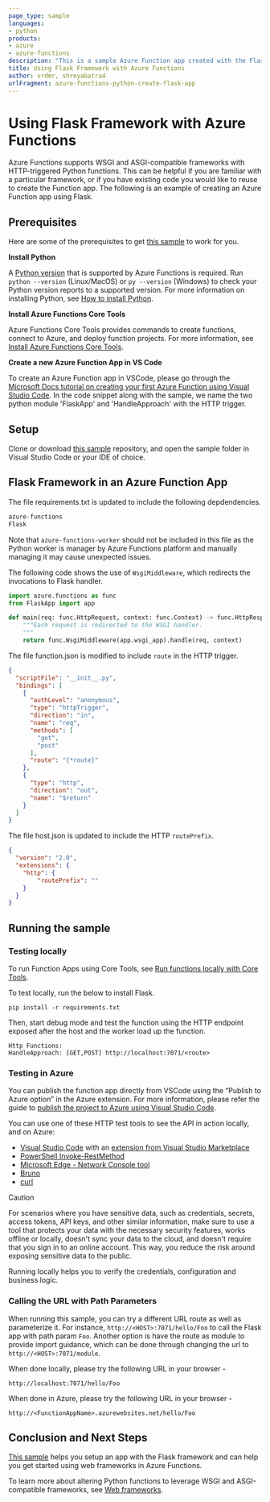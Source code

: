 ```yaml
---
page_type: sample
languages: 
- python
products: 
- azure
- azure-functions
description: "This is a sample Azure Function app created with the Flask framework."
title: Using Flask Framework with Azure Functions
author: vrdmr, shreyabatra4
urlFragment: azure-functions-python-create-flask-app
---
```


# Using Flask Framework with Azure Functions

Azure Functions supports WSGI and ASGI-compatible frameworks with HTTP-triggered Python functions. This can be helpful if you are familiar with a particular framework, or if you have existing code you would like to reuse to create the Function app. The following is an example of creating an Azure Function app using Flask.
  
## Prerequisites

Here are some of the prerequisites to get [this sample](https://github.com/Azure-Samples/flask-app-on-azure-functions/) to work for you.

**Install Python**

A [Python version](https://docs.microsoft.com/azure/azure-functions/supported-languages#languages-by-runtime-version) that is supported by Azure Functions is required. Run `python --version` (Linux/MacOS) or `py --version` (Windows) to check your Python version reports to a supported version. For more information on installing Python, see [How to install Python](https://wiki.python.org/moin/BeginnersGuide/Download).

**Install Azure Functions Core Tools**

Azure Functions Core Tools provides commands to create functions, connect to Azure, and deploy function projects. For more information, see [Install Azure Functions Core Tools](https://docs.microsoft.com/en-us/azure/azure-functions/functions-run-local?tabs=v4%2Cwindows%2Ccsharp%2Cportal%2Cbash#install-the-azure-functions-core-tools).

**Create a new Azure Function App in VS Code**

To create an Azure Function app in VSCode, please go through the [Microsoft Docs tutorial on creating your first Azure Function using Visual Studio Code](https://docs.microsoft.com/en-us/azure/azure-functions/create-first-function-vs-code-python). In the code snippet along with the sample, we name the two python module 'FlaskApp' and 'HandleApproach' with the HTTP trigger.

## Setup

Clone or download [this sample](https://github.com/Azure-Samples/flask-app-on-azure-functions/) repository, and open the sample folder in Visual Studio Code or your IDE of choice.

## Flask Framework in an Azure Function App

The file requirements.txt is updated to include the following depdendencies.
```python
azure-functions
Flask
```
Note that `azure-functions-worker` should not be included in this file as the Python worker is manager by Azure Functions platform and manually managing it may cause unexpected issues.

The following code shows the use of `WsgiMiddleware`, which redirects the invocations to Flask handler.
```python
import azure.functions as func
from FlaskApp import app

def main(req: func.HttpRequest, context: func.Context) -> func.HttpResponse:
    """Each request is redirected to the WSGI handler.
    """
    return func.WsgiMiddleware(app.wsgi_app).handle(req, context)
```

The file function.json is modified to include `route` in the HTTP trigger.
```json
{
  "scriptFile": "__init__.py",
  "bindings": [
    {
      "authLevel": "anonymous",
      "type": "httpTrigger",
      "direction": "in",
      "name": "req",
      "methods": [
        "get",
        "post"
      ],
      "route": "{*route}"
    },
    {
      "type": "http",
      "direction": "out",
      "name": "$return"
    }
  ]
}
```

The file host.json is updated to include the HTTP `routePrefix`.
```json
{
  "version": "2.0",
  "extensions": {
    "http": {
        "routePrefix": ""
    }
  }
}
```

## Running the sample

### Testing locally

To run Function Apps using Core Tools, see [Run functions locally with Core Tools](https://docs.microsoft.com/en-us/azure/azure-functions/functions-run-local?tabs=v4%2Cwindows%2Cpython%2Cportal%2Cbash#start).

To test locally, run the below to install Flask.

```log
pip install -r requirements.txt
```

Then, start debug mode and test the function using the HTTP endpoint exposed after the host and the worker load up the function.

```log
Http Functions:
HandleApproach: [GET,POST] http://localhost:7071/<route>
```

### Testing in Azure

You can publish the function app directly from VSCode using the “Publish to Azure option” in the Azure extension. For more information, please refer the guide to [publish the project to Azure using Visual Studio Code](https://docs.microsoft.com/en-us/azure/azure-functions/create-first-function-vs-code-python#publish-the-project-to-azure).

You can use one of these HTTP test tools to see the API in action locally, and on Azure:

- [Visual Studio Code](https://code.visualstudio.com/download) with an [extension from Visual Studio Marketplace](https://marketplace.visualstudio.com/vscode)
- [PowerShell Invoke-RestMethod](https://learn.microsoft.com/powershell/module/microsoft.powershell.utility/invoke-restmethod)
- [Microsoft Edge - Network Console tool](https://learn.microsoft.com/microsoft-edge/devtools-guide-chromium/network-console/network-console-tool)
- [Bruno](https://www.usebruno.com/)
- [curl](https://curl.se/)

> [!CAUTION]  
> For scenarios where you have sensitive data, such as credentials, secrets, access tokens, 
> API keys, and other similar information, make sure to use a tool that protects your data 
> with the necessary security features, works offline or locally, doesn't sync your data to 
> the cloud, and doesn't require that you sign in to an online account. This way, you reduce 
> the risk around exposing sensitive data to the public.

Running locally helps you to verify the credentials, configuration and business logic.

### Calling the URL with Path Parameters

When running this sample, you can try a different URL route as well as parameterize it. For instance, `http://<HOST>:7071/hello/Foo` to call the Flask app with path param `Foo`. Another option is have the route as module to provide import guidance, which can be done through changing the url to `http://<HOST>:7071/module`.

When done locally, please try the following URL in your browser -
```
http://localhost:7071/hello/Foo
```

When done in Azure, please try the following URL in your browser -
```
http://<FunctionAppName>.azurewebsites.net/hello/Foo
```

## Conclusion and Next Steps

[This sample](https://github.com/Azure-Samples/flask-app-on-azure-functions/) helps you setup an app with the Flask framework and can help you get started using web frameworks in Azure Functions.

To learn more about altering Python functions to leverage WSGI and ASGI-compatible frameworks, see [Web frameworks](https://docs.microsoft.com/azure/azure-functions/functions-reference-python?tabs=asgi%2Cazurecli-linux%2Capplication-level#web-frameworks).
